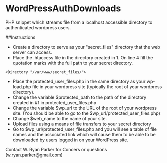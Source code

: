 # WordPressAuthDownloads
PHP snippet which streams file from a localhost accessible directory to authenticated wordpress users.

##Instructions
* Create a directory to serve as your "secret_files" directory that the web server can access.
* Place the .htaccess file in the directory created in 1.  On line 4 fill the quotation marks with the full path to your secret directory.
```
<Directory "/var/www/secret_files/">
```
* Place the protected_user_files.php in the same directory as your wp-load.php file in your wordpress site (typically the root of your wordpress directory).
* Change the variable $protected_path to the path of the directory created in #1 in protected_user_files.php
* Change the variable $wp_url to the URL of the root of your wordpress site.  (You should be able to go to the $wp_url/protected_user_files.php)
* Change $web_name to the name of your site.
* Upload files using a means of file transfers to your secret directory
* Go to $wp_url/protected_user_files.php and you will see a table of file names and the associated link which will cause them to be able to be downloaded by users logged in on your WordPress site.

Contact W. Ryan Parker for Concers or questions (w.ryan.parker@gmail.com)

